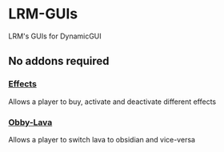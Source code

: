 # LRM-GUIs

LRM's GUIs for DynamicGUI

## No addons required

### [Effects](./effects.yml)

Allows a player to buy, activate and deactivate different effects

### [Obby-Lava](./lava-obsidian.yml)

Allows a player to switch lava to obsidian and vice-versa
